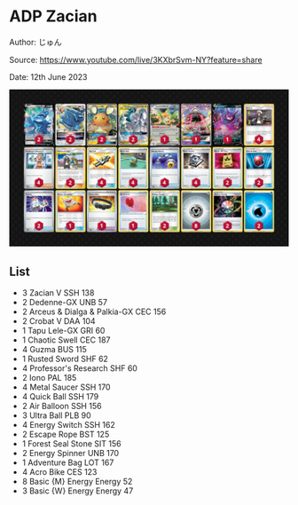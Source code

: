 # ADP Zacian

Author: じゅん

Source: <https://www.youtube.com/live/3KXbrSvm-NY?feature=share>

Date: 12th June 2023

![decklist](../../images/PAL/ADP%20Dialga/1-%20ADP%20Dialga.png)

## List

* 3 Zacian V SSH 138
* 2 Dedenne-GX UNB 57
* 2 Arceus & Dialga & Palkia-GX CEC 156
* 2 Crobat V DAA 104
* 1 Tapu Lele-GX GRI 60
* 1 Chaotic Swell CEC 187
* 4 Guzma BUS 115
* 1 Rusted Sword SHF 62
* 4 Professor's Research SHF 60
* 2 Iono PAL 185
* 4 Metal Saucer SSH 170
* 4 Quick Ball SSH 179
* 2 Air Balloon SSH 156
* 3 Ultra Ball PLB 90
* 4 Energy Switch SSH 162
* 2 Escape Rope BST 125
* 1 Forest Seal Stone SIT 156
* 2 Energy Spinner UNB 170
* 1 Adventure Bag LOT 167
* 4 Acro Bike CES 123
* 8 Basic {M} Energy Energy 52
* 3 Basic {W} Energy Energy 47
